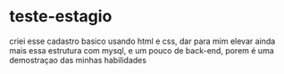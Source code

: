# teste-estagio
criei esse cadastro basico usando html e css, dar para mim elevar ainda mais essa estrutura com mysql, e um pouco de back-end, porem é uma demostraçao das minhas habilidades
